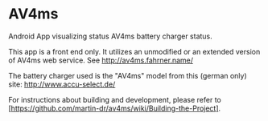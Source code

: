 # AV4ms
Android App visualizing status AV4ms battery charger status.

This app is a front end only. It utilizes an unmodified or an extended version of AV4ms web service. 
See http://av4ms.fahrner.name/

The battery charger used is the "AV4ms" model from this (german only) site: http://www.accu-select.de/ 

For instructions about building and development, please refer to [https://github.com/martin-dr/av4ms/wiki/Building-the-Project].
